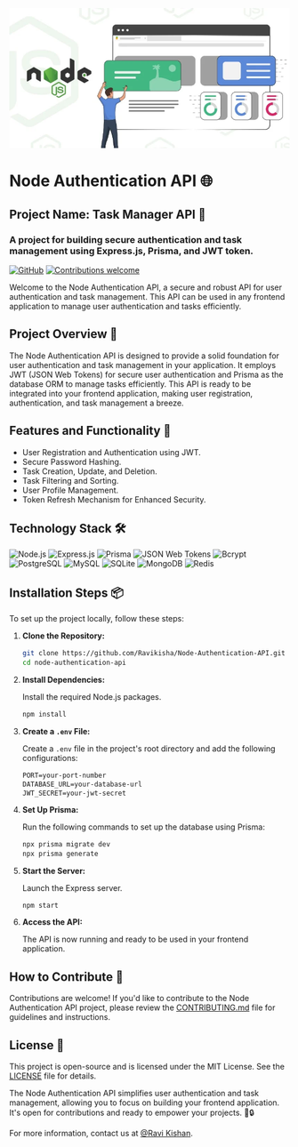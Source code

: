 ![Poster](docs/docs1.jpg)
# Node Authentication API 🌐

## Project Name: Task Manager API 🔐

### A project for building secure authentication and task management using Express.js, Prisma, and JWT token.

[![GitHub](https://img.shields.io/badge/GitHub-Repository-green)](https://github.com/Ravikisha/Node-Authentication-API)
[![Contributions welcome](https://img.shields.io/badge/Contributions-Welcome-brightgreen.svg)](CONTRIBUTING.md)

Welcome to the Node Authentication API, a secure and robust API for user authentication and task management. This API can be used in any frontend application to manage user authentication and tasks efficiently.

## Project Overview 🚀

The Node Authentication API is designed to provide a solid foundation for user authentication and task management in your application. It employs JWT (JSON Web Tokens) for secure user authentication and Prisma as the database ORM to manage tasks efficiently. This API is ready to be integrated into your frontend application, making user registration, authentication, and task management a breeze.

## Features and Functionality 🌟

- User Registration and Authentication using JWT.
- Secure Password Hashing.
- Task Creation, Update, and Deletion.
- Task Filtering and Sorting.
- User Profile Management.
- Token Refresh Mechanism for Enhanced Security.

## Technology Stack 🛠️

<p align="left">
<img src="https://img.shields.io/badge/Node.js-339933?style=for-the-badge&logo=node.js&logoColor=white" alt="Node.js" />
<img src="https://img.shields.io/badge/Express.js-000000?style=for-the-badge&logo=express&logoColor=white" alt="Express.js" />
<img src="https://img.shields.io/badge/Prisma-1B222D?style=for-the-badge&logo=prisma&logoColor=white" alt="Prisma" />
<img src="https://img.shields.io/badge/JSON Web Tokens-000000?style=for-the-badge&logo=json-web-tokens&logoColor=white" alt="JSON Web Tokens" />
<img src="https://img.shields.io/badge/Bcrypt-000000?style=for-the-badge&logo=bcrypt&logoColor=white" alt="Bcrypt" />
<img src="https://img.shields.io/badge/PostgreSQL-336791?style=for-the-badge&logo=postgresql&logoColor=white" alt="PostgreSQL" />
<img src="https://img.shields.io/badge/MySQL-4479A1?style=for-the-badge&logo=mysql&logoColor=white" alt="MySQL" />
<img src="https://img.shields.io/badge/SQLite-003B57?style=for-the-badge&logo=sqlite&logoColor=white" alt="SQLite" />
<img src="https://img.shields.io/badge/MongoDB-47A248?style=for-the-badge&logo=mongodb&logoColor=white" alt="MongoDB" />
<img src="https://img.shields.io/badge/Redis-DC382D?style=for-the-badge&logo=redis&logoColor=white" alt="Redis" />


</p>

## Installation Steps 📦

To set up the project locally, follow these steps:

1. **Clone the Repository:**

   ```bash
   git clone https://github.com/Ravikisha/Node-Authentication-API.git
   cd node-authentication-api
   ```

2. **Install Dependencies:**

   Install the required Node.js packages.

   ```bash
   npm install
   ```

3. **Create a `.env` File:**

   Create a `.env` file in the project's root directory and add the following configurations:

   ```
   PORT=your-port-number
   DATABASE_URL=your-database-url
   JWT_SECRET=your-jwt-secret
   ```

4. **Set Up Prisma:**

   Run the following commands to set up the database using Prisma:

   ```bash
   npx prisma migrate dev
   npx prisma generate
   ```

5. **Start the Server:**

   Launch the Express server.

   ```bash
   npm start
   ```

6. **Access the API:**

   The API is now running and ready to be used in your frontend application.

## How to Contribute 🤝

Contributions are welcome! If you'd like to contribute to the Node Authentication API project, please review the [CONTRIBUTING.md](CONTRIBUTING.md) file for guidelines and instructions.

## License 📜

This project is open-source and is licensed under the MIT License. See the [LICENSE](LICENSE) file for details.

The Node Authentication API simplifies user authentication and task management, allowing you to focus on building your frontend application. It's open for contributions and ready to empower your projects. 🚀🔒

For more information, contact us at [@Ravi Kishan](mailto:ravikishan63392@gmail.com).